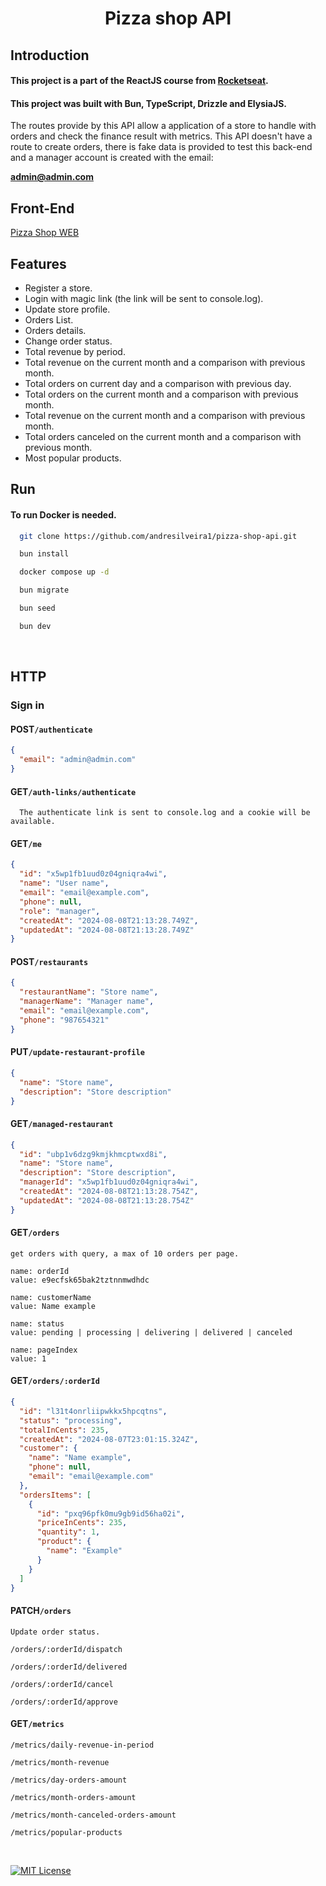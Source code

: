 <h1 align="center">Pizza shop API</h1>

## Introduction

#### This project is a part of the ReactJS course from [Rocketseat](https://www.rocketseat.com.br/).

#### This project was built with Bun, TypeScript, Drizzle and ElysiaJS.

<p>The routes provide by this API allow a application of a store to handle with orders and check the finance result with metrics. This API doesn't have a route to create orders, there is fake data is provided to test this back-end and a manager account is created with the email:</p>

**admin@admin.com**

## Front-End

[Pizza Shop WEB](https://github.com/andresilveira1/pizza-shop-web)

## Features

- Register a store.
- Login with magic link (the link will be sent to console.log).
- Update store profile.
- Orders List.
- Orders details.
- Change order status.
- Total revenue by period.
- Total revenue on the current month and a comparison with previous month.
- Total orders on current day and a comparison with previous day.
- Total orders on the current month and a comparison with previous month.
- Total revenue on the current month and a comparison with previous month.
- Total orders canceled on the current month and a comparison with previous month.
- Most popular products.

## Run

#### To run Docker is needed.

```bash
  git clone https://github.com/andresilveira1/pizza-shop-api.git

  bun install

  docker compose up -d

  bun migrate

  bun seed

  bun dev
```

<br>

## HTTP

### Sign in

#### POST`/authenticate`

```json
{
  "email": "admin@admin.com"
}
```

#### GET`/auth-links/authenticate`

```
  The authenticate link is sent to console.log and a cookie will be available.
```

#### GET`/me`

```json
{
  "id": "x5wp1fb1uud0z04gniqra4wi",
  "name": "User name",
  "email": "email@example.com",
  "phone": null,
  "role": "manager",
  "createdAt": "2024-08-08T21:13:28.749Z",
  "updatedAt": "2024-08-08T21:13:28.749Z"
}
```

#### POST`/restaurants`

```json
{
  "restaurantName": "Store name",
  "managerName": "Manager name",
  "email": "email@example.com",
  "phone": "987654321"
}
```

#### PUT`/update-restaurant-profile`

```json
{
  "name": "Store name",
  "description": "Store description"
}
```

#### GET`/managed-restaurant`

```json
{
  "id": "ubp1v6dzg9kmjkhmcptwxd8i",
  "name": "Store name",
  "description": "Store description",
  "managerId": "x5wp1fb1uud0z04gniqra4wi",
  "createdAt": "2024-08-08T21:13:28.754Z",
  "updatedAt": "2024-08-08T21:13:28.754Z"
}
```

#### GET`/orders`

```http
get orders with query, a max of 10 orders per page.

name: orderId
value: e9ecfsk65bak2tztnnmwdhdc

name: customerName
value: Name example

name: status
value: pending | processing | delivering | delivered | canceled

name: pageIndex
value: 1
```

#### GET`/orders/:orderId`

```json
{
  "id": "l31t4onrliipwkkx5hpcqtns",
  "status": "processing",
  "totalInCents": 235,
  "createdAt": "2024-08-07T23:01:15.324Z",
  "customer": {
    "name": "Name example",
    "phone": null,
    "email": "email@example.com"
  },
  "ordersItems": [
    {
      "id": "pxq96pfk0mu9gb9id56ha02i",
      "priceInCents": 235,
      "quantity": 1,
      "product": {
        "name": "Example"
      }
    }
  ]
}
```

#### PATCH`/orders`

```http
Update order status.

/orders/:orderId/dispatch

/orders/:orderId/delivered

/orders/:orderId/cancel

/orders/:orderId/approve
```

#### GET`/metrics`

```http
/metrics/daily-revenue-in-period

/metrics/month-revenue

/metrics/day-orders-amount

/metrics/month-orders-amount

/metrics/month-canceled-orders-amount

/metrics/popular-products
```

<br>

[![MIT License](https://img.shields.io/badge/License-MIT-green.svg)](https://choosealicense.com/licenses/mit/)
